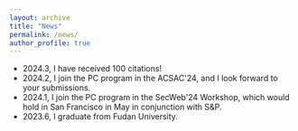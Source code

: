 ```yaml
---
layout: archive
title: "News"
permalink: /news/
author_profile: true
---
```

- 2024.3, I have received 100 citations! 
- 2024.2, I join the PC program in the ACSAC'24, and I look forward to your submissions. 
- 2024.1, I join the PC program in the SecWeb'24 Workshop, which would hold in San Francisco in May in conjunction with S&P.
- 2023.6, I graduate from Fudan University. 
